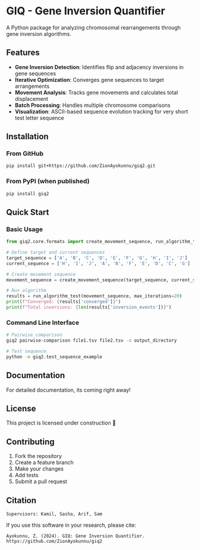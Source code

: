 # GIQ - Gene Inversion Quantifier

A Python package for analyzing chromosomal rearrangements through gene inversion algorithms.

## Features

- **Gene Inversion Detection**: Identifies flip and adjacency inversions in gene sequences
- **Iterative Optimization**: Converges gene sequences to target arrangements
- **Movement Analysis**: Tracks gene movements and calculates total displacement
- **Batch Processing**: Handles multiple chromosome comparisons
- **Visualization**: ASCII-based sequence evolution tracking for very short test letter sequence

## Installation

### From GitHub
```bash
pip install git+https://github.com/ZionAyokunnu/giq2.git
```

### From PyPI (when published)
```bash
pip install giq2
```

## Quick Start

### Basic Usage
```python
from giq2.core.formats import create_movement_sequence, run_algorithm_test

# Define target and current sequences
target_sequence = ['A', 'B', 'C', 'D', 'E', 'F', 'G', 'H', 'I', 'J']
current_sequence = ['H', 'I', 'J', 'A', 'B', 'F', 'E', 'D', 'C', 'G']

# Create movement sequence
movement_sequence = create_movement_sequence(target_sequence, current_sequence)

# Run algorithm
results = run_algorithm_test(movement_sequence, max_iterations=20)
print(f"Converged: {results['converged']}")
print(f"Total inversions: {len(results['inversion_events'])}")
```

### Command Line Interface
```bash
# Pairwise comparison
giq2 pairwise-comparison file1.tsv file2.tsv -o output_directory

# Test sequence
python -m giq2.test_sequence_example
```

## Documentation

For detailed documentation, its coming right away!

## License

This project is licensed under construction 🥳

## Contributing

1. Fork the repository
2. Create a feature branch
3. Make your changes
4. Add tests
5. Submit a pull request

## Citation

```
Supervisors: Kamil, Sasha, Arif, Sam
```

If you use this software in your research, please cite:

```
Ayokunnu, Z. (2024). GIQ: Gene Inversion Quantifier. 
https://github.com/ZionAyokunnu/giq2
```
